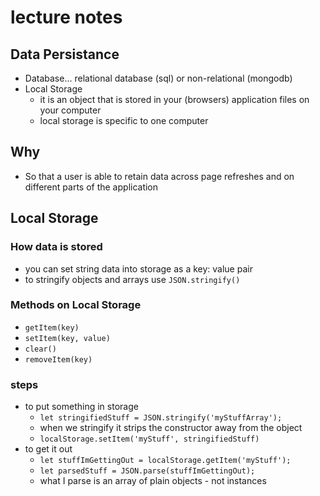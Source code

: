 # lecture notes

## Data Persistance
- Database... relational database (sql) or non-relational (mongodb)
- Local Storage 
  - it is an object that is stored in your (browsers) application files on your computer
  - local storage is specific to one computer

## Why
- So that a user is able to retain data across page refreshes and on different parts of the application


## Local Storage
### How data is stored
- you can set string data into storage as a key: value pair
- to stringify objects and arrays use `JSON.stringify()`

### Methods on Local Storage
- `getItem(key)`
- `setItem(key, value)`
- `clear()`
- `removeItem(key)`

### steps
- to put something in storage
  - `let stringifiedStuff = JSON.stringify('myStuffArray');`
  - when we stringify it strips the constructor away from the object
  - `localStorage.setItem('myStuff', stringifiedStuff)`
- to get it out
  - `let stuffImGettingOut = localStorage.getItem('myStuff');`
  - `let parsedStuff = JSON.parse(stuffImGettingOut);`
  - what I parse is an array of plain objects - not instances